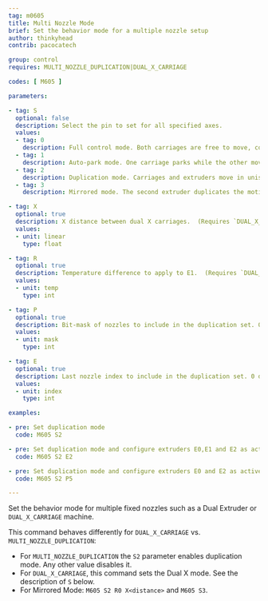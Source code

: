```yaml
---
tag: m0605
title: Multi Nozzle Mode
brief: Set the behavior mode for a multiple nozzle setup
author: thinkyhead
contrib: pacocatech

group: control
requires: MULTI_NOZZLE_DUPLICATION|DUAL_X_CARRIAGE

codes: [ M605 ]

parameters:

- tag: S
  optional: false
  description: Select the pin to set for all specified axes.
  values:
  - tag: 0
    description: Full control mode. Both carriages are free to move, constrained by safe distance. (Requires `DUAL_X_CARRIAGE`)
  - tag: 1
    description: Auto-park mode. One carriage parks while the other moves. (Requires `DUAL_X_CARRIAGE`)
  - tag: 2
    description: Duplication mode. Carriages and extruders move in unison.
  - tag: 3
    description: Mirrored mode. The second extruder duplicates the motions of the first, but reversed in the X axis.

- tag: X
  optional: true
  description: X distance between dual X carriages.  (Requires `DUAL_X_CARRIAGE`)
  values:
  - unit: linear
    type: float

- tag: R
  optional: true
  description: Temperature difference to apply to E1.  (Requires `DUAL_X_CARRIAGE`)
  values:
  - unit: temp
    type: int

- tag: P
  optional: true
  description: Bit-mask of nozzles to include in the duplication set. 0 disables duplication. Bit 1 is E0, Bit 2 is E1 ... Bit n is E(n-1). (Requires `MULTI_NOZZLE_DUPLICATION`)
  values:
  - unit: mask
    type: int

- tag: E
  optional: true
  description: Last nozzle index to include in the duplication set. 0 disables duplication. (Requires `MULTI_NOZZLE_DUPLICATION`)
  values:
  - unit: index
    type: int

examples:

- pre: Set duplication mode
  code: M605 S2

- pre: Set duplication mode and configure extruders E0,E1 and E2 as active.
  code: M605 S2 E2

- pre: Set duplication mode and configure extruders E0 and E2 as active (This is bit pattern %101)
  code: M605 S2 P5

---
```


Set the behavior mode for multiple fixed nozzles such as a Dual Extruder or `DUAL_X_CARRIAGE` machine.

This command behaves differently for `DUAL_X_CARRIAGE` vs. `MULTI_NOZZLE_DUPLICATION`:
- For `MULTI_NOZZLE_DUPLICATION` the `S2` parameter enables duplication mode. Any other value disables it.
- For `DUAL_X_CARRIAGE`, this command sets the Dual X mode. See the description of `S` below.
- For Mirrored Mode: `M605 S2 R0 X<distance>` and `M605 S3`.
